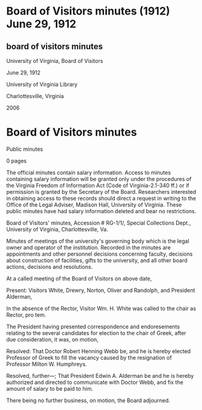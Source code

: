 Board of Visitors minutes (1912) June 29, 1912
==============================================

board of visitors minutes
-------------------------

University of Virginia, Board of Visitors

June 29, 1912

University of Virginia Library

Charlottesville, Virginia

2006

Board of Visitors minutes
=========================

Public minutes

0 pages

The official minutes contain salary information. Access to minutes containing salary information will be granted only under the procedures of the Virginia Freedom of Information Act (Code of Virginia-2.1-340 ff.) or if permission is granted by the Secretary of the Board. Researchers interested in obtaining access to these records should direct a request in writing to the Office of the Legal Adviser, Madison Hall, University of Virginia. These public minutes have had salary information deleted and bear no restrictions.

Board of Visitors' minutes, Accession # RG-1/1/, Special Collections Dept., University of Virginia, Charlottesville, Va.

Minutes of meetings of the university's governing body which is the legal owner and operator of the institution. Recorded in the minutes are appointments and other personnel decisions concerning faculty, decisions about construction of facilities, gifts to the university, and all other board actions, decisions and resolutions.

At a called meeting of the Board of Visitors on above date,

Present: Visitors White, Drewry, Norton, Oliver and Randolph, and President Alderman,

In the absence of the Rector, Visitor Wm. H. White was called to the chair as Rector, pro tem.

The President having presented correspondence and endoresements relating to the several candidates for election to the chair of Greek, after due consideration, it was, on motion,

Resolved: That Doctor Robert Henning Webb be, and he is hereby elected Professor of Greek to fill the vacancy caused by the resignation of Professor Milton W. Humphreys.

Resolved, further—; That President Edwin A. Alderman be and he is hereby authorized and directed to communicate with Doctor Webb, and fix the amount of salary to be paid to him.

There being no further business, on motion, the Board adjourned.